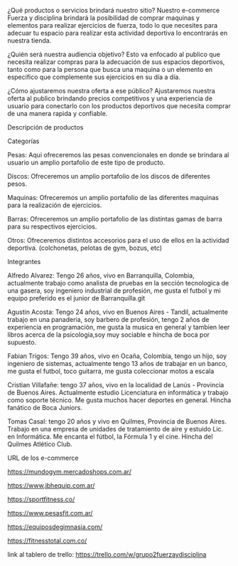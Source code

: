 ¿Qué productos o servicios brindará nuestro sitio?
Nuestro e-commerce Fuerza y disciplina brindará la posibilidad de comprar maquinas y elementos para realizar ejercicios de fuerza, todo lo que necesites para adecuar tu espacio para realizar esta actividad deportiva lo encontrarás en nuestra tienda.


¿Quién será nuestra audiencia objetivo?
Esto va enfocado al publico que necesita realizar compras para la adecuación de sus espacios deportivos, tanto como para la persona que busca una maquina o un elemento en especifico que complemente sus ejercicios en su día a día.


¿Cómo ajustaremos nuestra oferta a ese público?
Ajustaremos nuestra oferta al publico brindando precios competitivos y una experiencia de usuario para conectarlo con los productos deportivos que necesita comprar de una manera rapida y confiable.


Descripción de productos


Categorías

Pesas: Aqui ofreceremos las pesas convencionales en donde se brindara al usuario un amplio portafolio de este tipo de producto.

Discos: Ofreceremos un amplio portafolio de los discos de diferentes pesos.

Maquinas: Ofreceremos un amplio portafolio de las diferentes maquinas para la realización de ejercicios.

Barras: Ofreceremos un amplio portafolio de las distintas gamas de barra para su respectivos ejercicios.

Otros: Ofreceremos distintos accesorios para el uso de ellos en la actividad deportiva. (colchonetas, pelotas de gym, bozus, etc)

Integrantes

Alfredo Alvarez: Tengo 26 años, vivo en Barranquilla, Colombia, actualmente trabajo como analista de pruebas en la sección tecnologica de una gasera, soy ingeniero industrial de profesión, me gusta el futbol y mi equipo preferido es el junior de Barranquilla.git 

Agustin Acosta: Tengo 24 años, vivo en Buenos Aires - Tandil, actualmente trabajo en una panaderia, soy barbero de profesión, tengo 2 años de experiencia en programación, me gusta la musica en general y tambien leer libros acerca de la psicologia,soy muy sociable e hincha de boca por supuesto.

Fabian Trigos: Tengo 39 años, vivo en Ocaña, Colombia, tengo un hijo, soy ingeniero de sistemas, actualmente tengo 13 años de trabajar en un banco, me gusta el futbol, toco guitarra, me gusta coleccionar motos a escala

Cristian Villafañe: tengo 37 años, vivo en la localidad de Lanús - Provincia de Buenos Aires. Actualmente estudio Licenciatura en informática y trabajo como soporte técnico. Me gusta muchos hacer deportes en general. Hincha fanático de Boca Juniors. 

Tomas Casal: tengo 20 años y vivo en Quilmes, Provincia de Buenos Aires. Trabajo en una empresa de unidades de tratamiento de aire y estuido Lic. en Informática. Me encanta el fútbol, la Fórmula 1 y el cine. Hincha del Quilmes Atlético Club.

URL de los e-commerce

https://mundogym.mercadoshops.com.ar/

https://www.jbhequip.com.ar/

https://sportfitness.co/

https://www.pesasfit.com.ar/

https://equiposdegimnasia.com/

https://fitnesstotal.com.co/


link al tablero de trello: https://trello.com/w/grupo2fuerzaydisciplina
